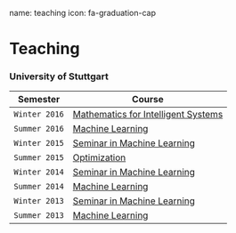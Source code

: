 name: teaching
icon: fa-graduation-cap

# Teaching

### University of Stuttgart

<div class="before_table"></div>

Semester      | Course
------------- | ------
`Winter 2016` | [Mathematics for Intelligent Systems][maths16]
`Summer 2016` | [Machine Learning][ml16]
`Winter 2015` | [Seminar in Machine Learning][hsml15]
`Summer 2015` | [Optimization][opt15]
`Winter 2014` | [Seminar in Machine Learning][hsml14]
`Summer 2014` | [Machine Learning][ml14]
`Winter 2013` | [Seminar in Machine Learning][hsml13]
`Summer 2013` | [Machine Learning][ml13]

[maths16]: https://ipvs.informatik.uni-stuttgart.de/mlr/teaching/maths/
[ml16]: https://ipvs.informatik.uni-stuttgart.de/mlr/marc/teaching/16-MachineLearning/
[hsml15]: https://ipvs.informatik.uni-stuttgart.de/mlr/teaching/hauptseminar-machine-learning-ws-1516/
[opt15]: https://ipvs.informatik.uni-stuttgart.de/mlr/marc/teaching/15-Optimization/
[hsml14]: https://ipvs.informatik.uni-stuttgart.de/mlr/teaching/14-seminar-ml/
[ml14]: https://ipvs.informatik.uni-stuttgart.de/mlr/marc/teaching/14-MachineLearning/
[hsml13]: https://ipvs.informatik.uni-stuttgart.de/mlr/teaching/teaching-13-seminar-ml/
[ml13]: https://ipvs.informatik.uni-stuttgart.de/mlr/marc/teaching/13-MachineLearning/

